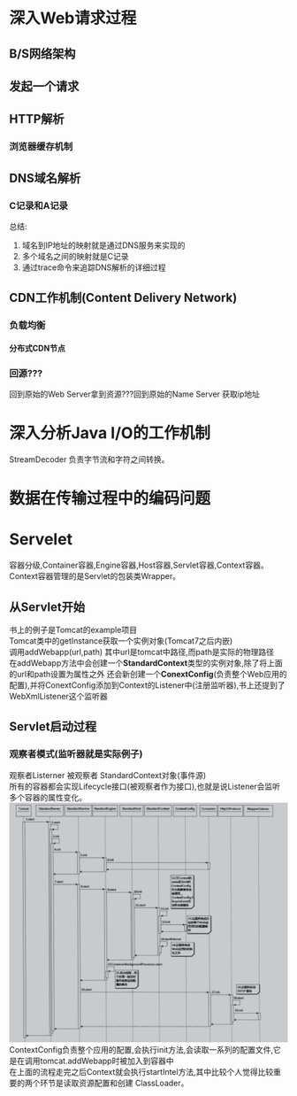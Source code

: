 # 深入Web请求过程
## B/S网络架构
## 发起一个请求
## HTTP解析
### 浏览器缓存机制
## DNS域名解析
### C记录和A记录
总结:
1. 域名到IP地址的映射就是通过DNS服务来实现的
2. 多个域名之间的映射就是C记录
3. 通过trace命令来追踪DNS解析的详细过程
## CDN工作机制(Content Delivery Network)
### 负载均衡
#### 分布式CDN节点
### 回源???
回到原始的Web Server拿到资源???回到原始的Name Server
获取ip地址
# 深入分析Java I/O的工作机制
StreamDecoder 负责字节流和字符之间转换。
# 数据在传输过程中的编码问题
# Servelet
容器分级,Container容器,Engine容器,Host容器,Servlet容器,Context容器。Context容器管理的是Servlet的包装类Wrapper。 
## 从Servlet开始
书上的例子是Tomcat的example项目  
Tomcat类中的getInstance获取一个实例对象(Tomcat7之后内嵌)  
调用addWebapp(url,path) 其中url是tomcat中路径,而path是实际的物理路径  
在addWebapp方法中会创建一个**StandardContext**类型的实例对象,除了将上面的url和path设置为属性之外 还会新创建一个**ConextConfig**(负责整个Web应用的配置),并将ConextConfig添加到Context的Listener中(注册监听器),书上还提到了WebXmlListener这个监听器  
## Servlet启动过程
### 观察者模式(监听器就是实际例子)
观察者Listerner 被观察者 StandardContext对象(事件源)  
所有的容器都会实现Lifecycle接口(被观察者作为接口),也就是说Listener会监听多个容器的属性变化。
 ![](https://raw.githubusercontent.com/aryangzhu/blogImage/master/%E6%88%AA%E5%B1%8F2022-12-14%20%E4%B8%8B%E5%8D%887.05.31.png)  
 ContextConfig负责整个应用的配置,会执行init方法,会读取一系列的配置文件,它是在调用tomcat.addWebapp时被加入到容器中   
 在上面的流程走完之后Context就会执行startIntel方法,其中比较个人觉得比较重要的两个环节是读取资源配置和创建  ClassLoader。  
  
